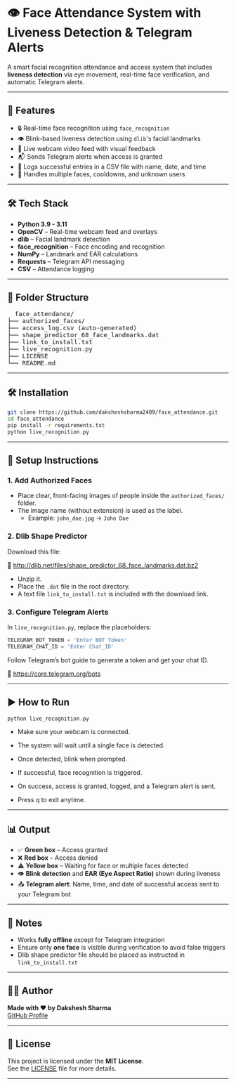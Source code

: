 # 👁️ Face Attendance System with Liveness Detection & Telegram Alerts

A smart facial recognition attendance and access system that includes **liveness detection** via eye movement, real-time face verification, and automatic Telegram alerts.

---

## 🚀 Features

- 🔒 Real-time face recognition using `face_recognition`
- 👁️ Blink-based liveness detection using `dlib`'s facial landmarks
- 📸 Live webcam video feed with visual feedback
- 📬 Sends Telegram alerts when access is granted
- 📝 Logs successful entries in a CSV file with name, date, and time
- 🧠 Handles multiple faces, cooldowns, and unknown users

---

## 🛠️ Tech Stack

- **Python 3.9 - 3.11**
- **OpenCV** – Real-time webcam feed and overlays
- **dlib** – Facial landmark detection
- **face_recognition** – Face encoding and recognition
- **NumPy** – Landmark and EAR calculations
- **Requests** – Telegram API messaging
- **CSV** – Attendance logging

---

## 📁 Folder Structure
<pre>
  face_attendance/
├── authorized_faces/
├── access_log.csv (auto-generated)
├── shape_predictor_68_face_landmarks.dat
├── link_to_install.txt
├── live_recognition.py
├── LICENSE
└── README.md
</pre>

---
## 🛠️ Installation

```bash
git clone https://github.com/daksheshsharma2409/face_attendance.git
cd face_attendance
pip install -r requirements.txt
python live_recognition.py
```
---

## 🧪 Setup Instructions

### 1. Add Authorized Faces

- Place clear, front-facing images of people inside the `authorized_faces/` folder.
- The image name (without extension) is used as the label.
  - Example: `john_doe.jpg` → `John Doe`

### 2. Dlib Shape Predictor

Download this file:

🔗 http://dlib.net/files/shape_predictor_68_face_landmarks.dat.bz2

- Unzip it.
- Place the `.dat` file in the root directory.
- A text file `link_to_install.txt` is included with the download link.

### 3. Configure Telegram Alerts

In `live_recognition.py`, replace the placeholders:

```python
TELEGRAM_BOT_TOKEN = 'Enter BOT Token'
TELEGRAM_CHAT_ID = 'Enter Chat_ID'
```
Follow Telegram’s bot guide to generate a token and get your chat ID.

🔗 https://core.telegram.org/bots

---

## ▶️ How to Run

```bash
python live_recognition.py
```
- Make sure your webcam is connected.

- The system will wait until a single face is detected.

- Once detected, blink when prompted.

- If successful, face recognition is triggered.

- On success, access is granted, logged, and a Telegram alert is sent.

- Press q to exit anytime.

---

## 📊 Output

- ✅ **Green box** – Access granted
- ❌ **Red box** – Access denied
- ⚠️ **Yellow box** – Waiting for face or multiple faces detected
- 👁️ **Blink detection** and **EAR (Eye Aspect Ratio)** shown during liveness
- 📤 **Telegram alert**: Name, time, and date of successful access sent to your Telegram bot

---

## 🧠 Notes

- Works **fully offline** except for Telegram integration
- Ensure only **one face** is visible during verification to avoid false triggers
- Dlib shape predictor file should be placed as instructed in `link_to_install.txt`

---

## 👨‍💻 Author

**Made with ❤️ by Dakshesh Sharma**  
[GitHub Profile](https://github.com/daksheshsharma2409)

---

## 📜 License

This project is licensed under the **MIT License**.  
See the [LICENSE](LICENSE) file for more details.

---

